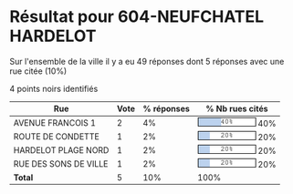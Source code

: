 # Résultat pour 604-NEUFCHATEL HARDELOT

Sur l'ensemble de la ville il y a eu 49 réponses dont 5 réponses avec une rue citée (10%)

4 points noirs identifiés

| Rue | Vote | % réponses | % Nb rues cités|
|-----|------|------------|----------------|
| AVENUE FRANCOIS 1 | 2 | 4% | <img src="../../img/bar_40.gif" />&nbsp;40%|
| ROUTE DE CONDETTE | 1 | 2% | <img src="../../img/bar_20.gif" />&nbsp;20%|
| HARDELOT PLAGE NORD | 1 | 2% | <img src="../../img/bar_20.gif" />&nbsp;20%|
| RUE DES SONS DE VILLE | 1 | 2% | <img src="../../img/bar_20.gif" />&nbsp;20%|
| **Total** | 5 | 10% | 100%|
